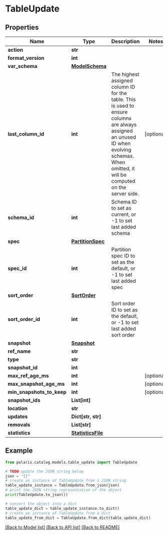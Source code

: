 # TableUpdate


## Properties

Name | Type | Description | Notes
------------ | ------------- | ------------- | -------------
**action** | **str** |  | 
**format_version** | **int** |  | 
**var_schema** | [**ModelSchema**](ModelSchema.md) |  | 
**last_column_id** | **int** | The highest assigned column ID for the table. This is used to ensure columns are always assigned an unused ID when evolving schemas. When omitted, it will be computed on the server side. | [optional] 
**schema_id** | **int** | Schema ID to set as current, or -1 to set last added schema | 
**spec** | [**PartitionSpec**](PartitionSpec.md) |  | 
**spec_id** | **int** | Partition spec ID to set as the default, or -1 to set last added spec | 
**sort_order** | [**SortOrder**](SortOrder.md) |  | 
**sort_order_id** | **int** | Sort order ID to set as the default, or -1 to set last added sort order | 
**snapshot** | [**Snapshot**](Snapshot.md) |  | 
**ref_name** | **str** |  | 
**type** | **str** |  | 
**snapshot_id** | **int** |  | 
**max_ref_age_ms** | **int** |  | [optional] 
**max_snapshot_age_ms** | **int** |  | [optional] 
**min_snapshots_to_keep** | **int** |  | [optional] 
**snapshot_ids** | **List[int]** |  | 
**location** | **str** |  | 
**updates** | **Dict[str, str]** |  | 
**removals** | **List[str]** |  | 
**statistics** | [**StatisticsFile**](StatisticsFile.md) |  | 

## Example

```python
from polaris.catalog.models.table_update import TableUpdate

# TODO update the JSON string below
json = "{}"
# create an instance of TableUpdate from a JSON string
table_update_instance = TableUpdate.from_json(json)
# print the JSON string representation of the object
print(TableUpdate.to_json())

# convert the object into a dict
table_update_dict = table_update_instance.to_dict()
# create an instance of TableUpdate from a dict
table_update_from_dict = TableUpdate.from_dict(table_update_dict)
```
[[Back to Model list]](../README.md#documentation-for-models) [[Back to API list]](../README.md#documentation-for-api-endpoints) [[Back to README]](../README.md)


